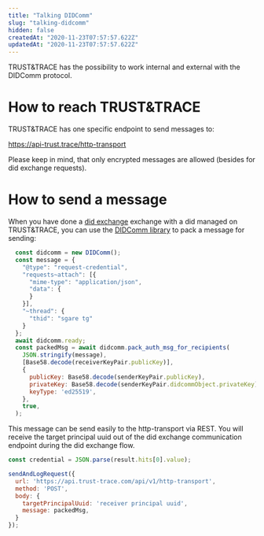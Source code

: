 ```yaml
---
title: "Talking DIDComm"
slug: "talking-didcomm"
hidden: false
createdAt: "2020-11-23T07:57:57.622Z"
updatedAt: "2020-11-23T07:57:57.622Z"
---
```


TRUST&TRACE has the possibility to work internal and external with the DIDComm protocol.

# How to reach TRUST&TRACE

TRUST&TRACE has one specific endpoint to send messages to:

  <https://api-trust.trace/http-transport>

Please keep in mind, that only encrypted messages are allowed (besides for did exchange requests).

# How to send a message

When you have done a [did exchange](https://github.com/hyperledger/aries-rfcs/tree/master/features/0023-did-exchange) exchange with a did managed on TRUST&TRACE, you can use the [DIDComm library](https://github.com/decentralized-identity/DIDComm-js) to pack a message for sending:

```js
  const didcomm = new DIDComm();
  const message = {
    "@type": "request-credential",
    "requests~attach": [{
      "mime-type": "application/json",
      "data": {
      }
    }],
    "~thread": {
      "thid": "sgare tg"
    }
  };
  await didcomm.ready;
  const packedMsg = await didcomm.pack_auth_msg_for_recipients(
    JSON.stringify(message),
    [Base58.decode(receiverKeyPair.publicKey)],
    {
      publicKey: Base58.decode(senderKeyPair.publicKey),
      privateKey: Base58.decode(senderKeyPair.didcommObject.privateKey),
      keyType: 'ed25519',
    },
    true,
  );
```

This message can be send easily to the http-transport via REST. You will receive the target principal uuid out of the did exchange communication endpoint during the did exchange flow.

```js
const credential = JSON.parse(result.hits[0].value);

sendAndLogRequest({
  url: 'https://api.trust-trace.com/api/v1/http-transport',
  method: 'POST',
  body: {
    targetPrincipalUuid: 'receiver principal uuid',
    message: packedMsg,
  }
});
```

<!--
# How to do a DID exchange manually

TBD. -->
